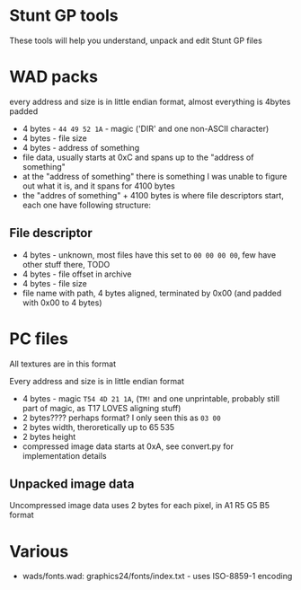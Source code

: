 Stunt GP tools
==
These tools will help you understand, unpack and edit Stunt GP files

# WAD packs
every address and size is in little endian format, almost everything is 4bytes padded

* 4 bytes - `44 49 52 1A` - magic ('DIR' and one non-ASCII character)
* 4 bytes - file size
* 4 bytes - address of something
* file data, usually starts at 0xC and spans up to the "address of something"
* at the "address of something" there is something I was unable to figure out what it is, and it spans for 4100 bytes
* the "addres of something" + 4100 bytes is where file descriptors start, each one have following structure:

## File descriptor

* 4 bytes - unknown, most files have this set to `00 00 00 00`, few have other stuff there, TODO
* 4 bytes - file offset in archive
* 4 bytes - file size
* file name with path, 4 bytes aligned, terminated by 0x00 (and padded with 0x00 to 4 bytes)

# PC files
All textures are in this format

Every address and size is in little endian format

* 4 bytes - magic `T54 4D 21 1A`, (`TM!` and one unprintable, probably still part of magic, as T17 LOVES aligning stuff)
* 2 bytes???? perhaps format? I only seen this as `03 00`
* 2 bytes width, theroretically up to 65 535
* 2 bytes height
* compressed image data starts at 0xA, see convert.py for implementation details


## Unpacked image data
Uncompressed image data uses 2 bytes for each pixel, in A1 R5 G5 B5 format

# Various

* wads/fonts.wad: graphics24/fonts/index.txt - uses ISO-8859-1 encoding
